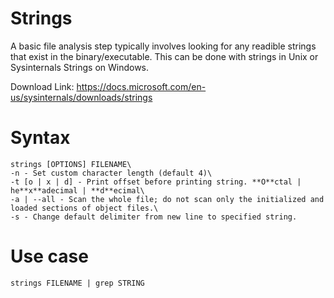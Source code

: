 # Strings
A basic file analysis step typically involves looking for any readible strings that exist in the binary/executable. This can be done with strings in Unix or Sysinternals Strings on Windows.

Download Link: https://docs.microsoft.com/en-us/sysinternals/downloads/strings

# Syntax
```
strings [OPTIONS] FILENAME\
-n - Set custom character length (default 4)\
-t [o | x | d] - Print offset before printing string. **O**ctal | he**x**adecimal | **d**ecimal\
-a | --all - Scan the whole file; do not scan only the initialized and loaded sections of object files.\
-s - Change default delimiter from new line to specified string.
```

# Use case
```
strings FILENAME | grep STRING
```
